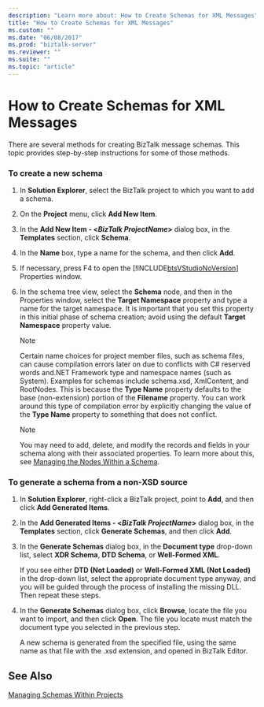 ```yaml
---
description: "Learn more about: How to Create Schemas for XML Messages"
title: "How to Create Schemas for XML Messages"
ms.custom: ""
ms.date: "06/08/2017"
ms.prod: "biztalk-server"
ms.reviewer: ""
ms.suite: ""
ms.topic: "article"
---
```

# How to Create Schemas for XML Messages
There are several methods for creating BizTalk message schemas. This topic provides step-by-step instructions for some of those methods.  
  
### To create a new schema  
  
1. In **Solution Explorer**, select the BizTalk project to which you want to add a schema.  
  
2. On the **Project** menu, click **Add New Item**.  
  
3. In the **Add New Item - \<*BizTalk ProjectName*\>** dialog box, in the **Templates** section, click **Schema**.  
  
4. In the **Name** box, type a name for the schema, and then click **Add**.  
  
5. If necessary, press F4 to open the [!INCLUDE[btsVStudioNoVersion](../includes/btsvstudionoversion-md.md)] Properties window.  
  
6. In the schema tree view, select the **Schema** node, and then in the Properties window, select the **Target Namespace** property and type a name for the target namespace. It is important that you set this property in this initial phase of schema creation; avoid using the default **Target Namespace** property value.  
  
   > [!NOTE]
   >  Certain name choices for project member files, such as schema files, can cause compilation errors later on due to conflicts with C# reserved words and.NET Framework type and namespace names (such as System). Examples for schemas include schema.xsd, XmlContent, and RootNodes. This is because the **Type Name** property defaults to the base (non-extension) portion of the  **Filename** property. You can work around this type of compilation error by explicitly changing the value of the **Type Name** property to something that does not conflict.  
  
   > [!NOTE]
   >  You may need to add, delete, and modify the records and fields in your schema along with their associated properties. To learn more about this, see [Managing the Nodes Within a Schema](../core/managing-the-nodes-within-a-schema.md).  
  
### To generate a schema from a non-XSD source  
  
1.  In **Solution Explorer**, right-click a BizTalk project, point to **Add**, and then click **Add Generated Items**.  
  
2.  In the **Add Generated Items - \<*BizTalk ProjectName*\>** dialog box, in the **Templates** section, click **Generate Schemas**, and then click **Add**.  
  
3.  In the **Generate Schemas** dialog box, in the **Document type** drop-down list, select **XDR Schema**, **DTD Schema**, or **Well-Formed XML**.  
  
     If you see either **DTD (Not Loaded)** or **Well-Formed XML (Not Loaded)** in the drop-down list, select the appropriate document type anyway, and you will be guided through the process of installing the missing DLL. Then repeat these steps.  
  
4.  In the **Generate Schemas** dialog box, click **Browse**, locate the file you want to import, and then click **Open**. The file you locate must match the document type you selected in the previous step.  
  
     A new schema is generated from the specified file, using the same name as that file with the .xsd extension, and opened in BizTalk Editor.  
  
## See Also  
 [Managing Schemas Within Projects](../core/managing-schemas-within-projects.md)
